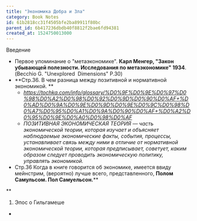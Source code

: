 ```yaml
---
title: "Экономика Добра и Зла"
category: Book Notes
id: 61b2818cc31f4505bfe2ba89911f80bc
parent_id: 6b417236dbdb40f8812f2bae6fd94381
created_at: 1524750013000
---
```


Введение

- Первое упоминание о "метаэкономике". **Карл Менгер, "Закон убывающей полезности. Исследования по метаэкономике" 1934**. (Becchio G. "Unexplored  Dimensions" P.30)
- **Стр.36. В чем разница между позитивной и нормативной экономикой. **
    - *https://tochka.com/info/glossary/%D0%9F%D0%9E%D0%97%D0%98%D0%A2%D0%98%D0%92%D0%9D%D0%90%D0%AF+%D0%AD%D0%9A%D0%9E%D0%9D%D0%9E%D0%9C%D0%98%D0%A7%D0%95%D0%A1%D0%9A%D0%90%D0%AF+%D0%A2%D0%95%D0%9E%D0%A0%D0%98%D0%AF*
    - *ПОЗИТИВНАЯ ЭКОНОМИЧЕСКАЯ ТЕОРИЯ — часть экономической теории, которая изучает и объясняет наблюдаемые экономические факты, события, процессы, устанавливает связь между ними в отличие от нормативной экономической теории, которая предписывает, советует, каким образом следует проводить экономическую политику, управлять экономикой.*
- Стр.36 Когда в книге говорится об экономике, имеется ввиду мейнстрим, (вероятно) лучше всего, представленного, **Полом Самульсом. Пол Самуельсон.****

**
1. Эпос о Гильгамеше
-
    